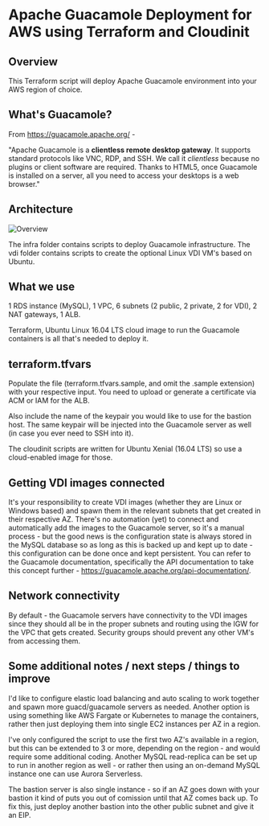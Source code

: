 
# Apache Guacamole Deployment for AWS using Terraform and Cloudinit

## Overview

This Terraform script will deploy Apache Guacamole environment into your AWS region of choice. 

## What's Guacamole?

From https://guacamole.apache.org/ -

"Apache Guacamole is a **clientless remote desktop gateway**. It supports standard protocols like VNC, RDP, and SSH. We call it _clientless_ because no plugins or client software are required. Thanks to HTML5, once Guacamole is installed on a server, all you need to access your desktops is a web browser."

## Architecture

![Overview](https://raw.githubusercontent.com/aries-strato/guacamole-aws/master/diagram.png)

The infra folder contains scripts to deploy Guacamole infrastructure. The vdi folder contains scripts to create the optional Linux VDI VM's based on Ubuntu.

## What we use

1 RDS instance (MySQL), 1 VPC, 6 subnets (2 public, 2 private, 2 for VDI), 2 NAT gateways, 1 ALB.

Terraform, Ubuntu Linux 16.04 LTS cloud image to run the Guacamole containers is all that's needed to deploy it.

## terraform.tfvars

Populate the file (terraform.tfvars.sample, and omit the .sample extension) with your respective input. You need to upload or generate a certificate via ACM or IAM for the ALB.

Also include the name of the keypair you would like to use for the bastion host. The same keypair will be injected into the Guacamole server as well (in case you ever need to SSH into it). 

The cloudinit scripts are written for Ubuntu Xenial (16.04 LTS) so use a cloud-enabled image for those.

## Getting VDI images connected
It's your responsibility to create VDI images (whether they are Linux or Windows based) and spawn them in the relevant subnets that get created in their respective AZ. There's no automation (yet) to connect and automatically add the images to the Guacamole server, so it's a manual process - but the good news is the configuration state is always stored in the MySQL database so as long as this is backed up and kept up to date - this configuration can be done once and kept persistent. You can refer to the Guacamole documentation, specifically the API documentation to take this concept further - https://guacamole.apache.org/api-documentation/.

## Network connectivity 

By default - the Guacamole servers have connectivity to the VDI images since they should all be in the proper subnets and routing using the IGW for the VPC that gets created. Security groups should prevent any other VM's from accessing them. 

## Some additional notes / next steps / things to improve

I'd like to configure elastic load balancing and auto scaling to work together and spawn more guacd/guacamole servers as needed. Another option is using something like AWS Fargate or Kubernetes to manage the containers, rather then just deploying them into single EC2 instances per AZ in a region. 

I've only configured the script to use the first two AZ's available in a region, but this can be extended to 3 or more, depending on the region - and would require some additional coding. Another MySQL read-replica can be set up to run in another region as well - or rather then using an on-demand MySQL instance one can use Aurora Serverless. 

The bastion server is also single instance - so if an AZ goes down with your bastion it kind of puts you out of comission until that AZ comes back up. To fix this, just deploy another bastion into the other public subnet and give it an EIP. 

